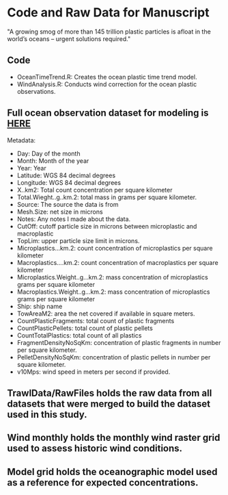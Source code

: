 # Code and Raw Data for Manuscript 

"A growing smog of more than 145 trillion plastic particles is afloat in the world’s oceans – urgent solutions required."

## Code
- OceanTimeTrend.R: Creates the ocean plastic time trend model. 
- WindAnalysis.R: Conducts wind correction for the ocean plastic observations. 


## Full ocean observation dataset for modeling is [HERE](https://github.com/wincowgerDEV/ocean_plastic_modeling/blob/main/TrawlData/ProcessedFiles/LocationsCleanedWithWind.csv)
Metadata:
- Day: Day of the month
- Month: Month of the year
- Year: Year
- Latitude: WGS 84 decimal degrees
- Longitude: WGS 84 decimal degrees
- X..km2: Total count concentration per square kilometer
- Total.Wieght..g..km.2: total mass in grams per square kilometer. 
- Source: The source the data is from 
- Mesh.Size: net size in microns
- Notes: Any notes I made about the data. 
- CutOff: cutoff particle size in microns between microplastic and macroplastic
- TopLim: upper particle size limit in microns. 
- Microplastics...km.2: count concentration of microplastics per square kilometer
- Macroplastics....km.2: count concentration of macroplastics per square kilometer
- Microplastics.Weight..g...km.2: mass concentration of microplastics grams per square kilometer
- Macroplastics.Weight..g...km.2: mass concentration of microplastics grams per square kilometer
- Ship: ship name
- TowAreaM2: area the net covered if available in square meters. 
- CountPlasticFragments: total count of plastic fragments
- CountPlasticPellets: total count of plastic pellets
- CountTotalPlastics: total count of all plastics
- FragmentDensityNoSqKm: concentration of plastic fragments in number per square kilometer. 
- PelletDensityNoSqKm: concentration of plastic pellets in number per square kilometer. 
- v10Mps: wind speed in meters per second if provided. 

## TrawlData/RawFiles holds the raw data from all datasets that were merged to build the dataset used in this study. 

## Wind monthly holds the monthly wind raster grid used to assess historic wind conditions. 

## Model grid holds the oceanographic model used as a reference for expected concentrations. 

